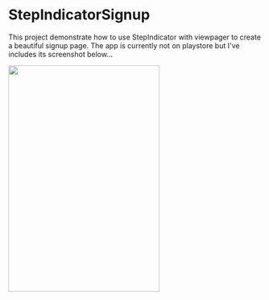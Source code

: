 # StepIndicatorSignup
This project demonstrate how to use StepIndicator with viewpager to create a beautiful signup page. The app is currently not on playstore but I've includes its screenshot below...

<img height="450" width="300" src="https://storage.googleapis.com/firesample-12a1e.appspot.com/userImages%2FProfileImages%2FHk5EH7ZoqogFCcyDbEyHavRCeEd2%2FMpxma.jpg?GoogleAccessId=firebase-adminsdk-iknue@firesample-12a1e.iam.gserviceaccount.com&Expires=16447017600&Signature=MdTpuTes5%2BSULvytZw%2FmZ5NlpwFYY9dY0lm3WzEcspNUpMrVhyUevBGF%2BSDWfUypCJH6vgYvZVODhmWTtScfpOAaMM1eVM4QoNgb4A0IbZTcilGzZZXSy%2FkcLgIJMsWkqUvwMDHzwfX1nVjdkzdUAmEW40HUkezuGqI8j5pGhKImj9CbcnPH5cVhe%2FJFbzBxTwkxyLBL73ImwciokHFSuuL66vpjxJotd%2FQ9xHKPo4R67t7cxq9nmrA6Qd7FGr9QZHRky7voCuS6afjfxT0RoSKaRP%2F7wPk8L%2Bsoe4MIJ11fYoHz7Di7h6ThY%2BZ%2FGNH2nYN71jbU78hxsG1fVZLF8w%3D%3D"/>
